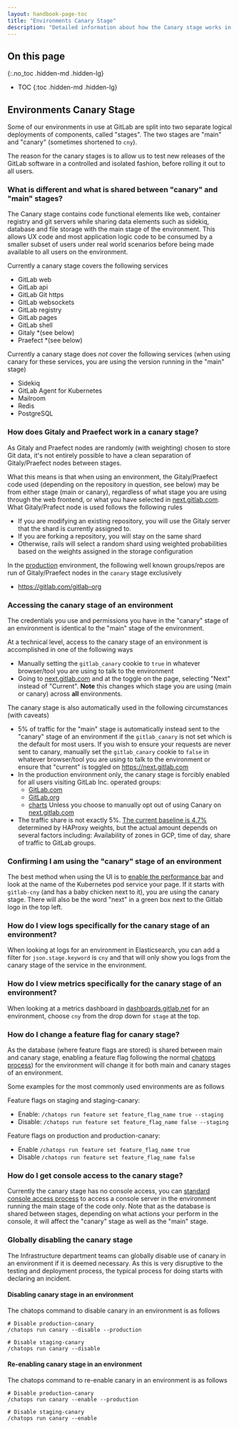 ```yaml
---
layout: handbook-page-toc
title: "Environments Canary Stage"
description: "Detailed information about how the Canary stage works in our Environments"
---
```


## On this page
{:.no_toc .hidden-md .hidden-lg}

- TOC
{:toc .hidden-md .hidden-lg}

## Environments Canary Stage

Some of our environments in use at GitLab are split into two separate logical
deployments of components, called "stages". The two stages are "main" and "canary"
(sometimes shortened to `cny`).

The reason for the canary stages is to allow us to test new releases of the GitLab
software in a controlled and isolated fashion, before rolling it out to all users.

### What is different and what is shared between "canary" and "main" stages?

The Canary stage contains code functional elements like web, container registry
and git servers while sharing data elements such as sidekiq, database and file
storage with the main stage of the environment. This allows UX code and most
application logic code to be consumed by a smaller subset of users under real
world scenarios before being made available to all users on the environment.

Currently a canary stage covers the following services

* GitLab web
* GitLab api
* GitLab Git https
* GitLab websockets
* GitLab registry
* GitLab pages
* GitLab shell
* Gitaly *(see below)
* Praefect *(see below)

Currently a canary stage does *not* cover the following services (when using
canary for these services, you are using the version running in the "main" stage)

* Sidekiq
* GitLab Agent for Kubernetes
* Mailroom
* Redis
* PostgreSQL

### How does Gitaly and Praefect work in a canary stage?

As Gitaly and Praefect nodes are randomly (with weighting) chosen to store Git
data, it's not entirely possible to have a clean separation of Gitaly/Praefect
nodes between stages.

What this means is that when using an environment, the Gitaly/Praefect code used
(depending on the repository in question, see below) may be from either stage (main or canary),
regardless of what stage you are using through the web frontend, or what you have
selected in [next.gitlab.com](https://next.gitlab.com). What Gitaly/Prafect node
is used follows the following rules

* If you are modifying an existing repository, you will use the Gitaly server that the shard is currently assigned to.
* If you are forking a repository, you will stay on the same shard
* Otherwise, rails will select a random shard using weighted probabilities based on the weights assigned in the storage configuration

In the [production](/handbook/engineering/infrastructure/environments/#production) environment, the following well known groups/repos are run of
Gitaly/Praefect nodes in the `canary` stage exclusively

* https://gitlab.com/gitlab-org

### Accessing the canary stage of an environment

The credentials you use and permissions you have in the "canary" stage of an
environment is identical to the "main" stage of the environment.

At a technical level, access to the canary stage of an environment is accomplished
in one of the following ways

* Manually setting the `gitlab_canary` cookie to `true` in whatever browser/tool
you are using to talk to the environment
* Going to [next.gitlab.com](https://next.gitlab.com) and at the toggle on the
page, selecting "Next" instead of "Current". **Note** this changes which stage
you are using (main or canary) across **all** environments.

The canary stage is also automatically used in the following circumstances (with caveats)

* 5% of traffic for the "main" stage is automatically instead sent to the "canary"
stage of an environment if the `gitlab_canary` is not set which is the default for most users. If you wish to ensure your requests are never sent to
canary, manually set the `gitlab_canary` cookie to `false` in whatever
browser/tool you are using to talk to the environment or ensure that "current" is toggled on https://next.gitlab.com
* In the production environment only, the canary stage is forcibly enabled for all users visiting GitLab Inc. operated groups:
  * [GitLab.com](https://gitlab.com/gitlab-com)
  * [GitLab.org](https://gitlab.com/gitlab-org)
  * [charts](https://gitlab.com/charts)
  Unless you choose to manually opt out of using Canary on [next.gitlab.com](https://next.gitlab.com)
* The traffic share is not exactly 5%. [The current baseline is 4.7%](https://gitlab.com/gitlab-com/gl-infra/scalability/-/issues/1745) determined by HAProxy weights,
  but the actual amount depends on several factors including: Availability of zones in GCP,
  time of day, share of traffic to GitLab groups.

### Confirming I am using the "canary" stage of an environment

The best method when using the UI is to [enable the performance bar](https://docs.gitlab.com/ee/administration/monitoring/performance/performance_bar.html)
and look at the name of the Kubernetes pod service your page. If it starts
with `gitlab-cny` (and has a baby chicken next to it), you are using the canary
stage. There will also be the word "next" in a green box next to the Gitlab logo
in the top left.

### How do I view logs specifically for the canary stage of an environment?

When looking at logs for an environment in Elasticsearch, you can add a filter
for `json.stage.keyword` is `cny` and that will only show you logs from the
canary stage of the service in the environment.

### How do I view metrics specifically for the canary stage of an environment?

When looking at a metrics dashboard in [dashboards.gitlab.net](https://dashboards.gitlab.net)
for an environment, choose `cny` from the drop down for `stage` at the top.

### How do I change a feature flag for canary stage?

As the database (where feature flags are stored) is shared between main and
canary stage, enabling a feature flag following the normal [chatops process](https://about.gitlab.com/handbook/support/workflows/chatops.html#feature-flags))
for the environment will change it for both main and canary stages of an environment.

Some examples for the most commonly used environments are as follows

Feature flags on staging and staging-canary:
  * Enable:  `/chatops run feature set feature_flag_name true --staging`
  * Disable: `/chatops run feature set feature_flag_name false --staging`

Feature flags on production and production-canary:
  * Enable `/chatops run feature set feature_flag_name true`
  * Disable `/chatops run feature set feature_flag_name false`

### How do I get console access to the canary stage?

Currently the canary stage has no console access, you can [standard console
access process](https://gitlab.com/gitlab-com/runbooks/-/blob/master/docs/Teleport/Connect_to_Rails_Console_via_Teleport.md)
to access a console server in the environment running the main stage of the code
only. Note that as the database is shared between stages, depending on what
actions your perform in the console, it will affect the "canary" stage as well
as the "main" stage.

### Globally disabling the canary stage

The Infrastructure department teams can globally disable use of canary
in an environment if it is deemed necessary. As this is very disruptive to the testing
and deployment process, the typical process for doing starts with declaring
an incident.

#### Disabling canary stage in an environment

The chatops command to disable canary in an environment is as follows

```
# Disable production-canary
/chatops run canary --disable --production

# Disable staging-canary
/chatops run canary --disable
```
#### Re-enabling canary stage in an environment

The chatops command to re-enable canary in an environment is as follows

```
# Disable production-canary
/chatops run canary --enable --production

# Disable staging-canary
/chatops run canary --enable
```
